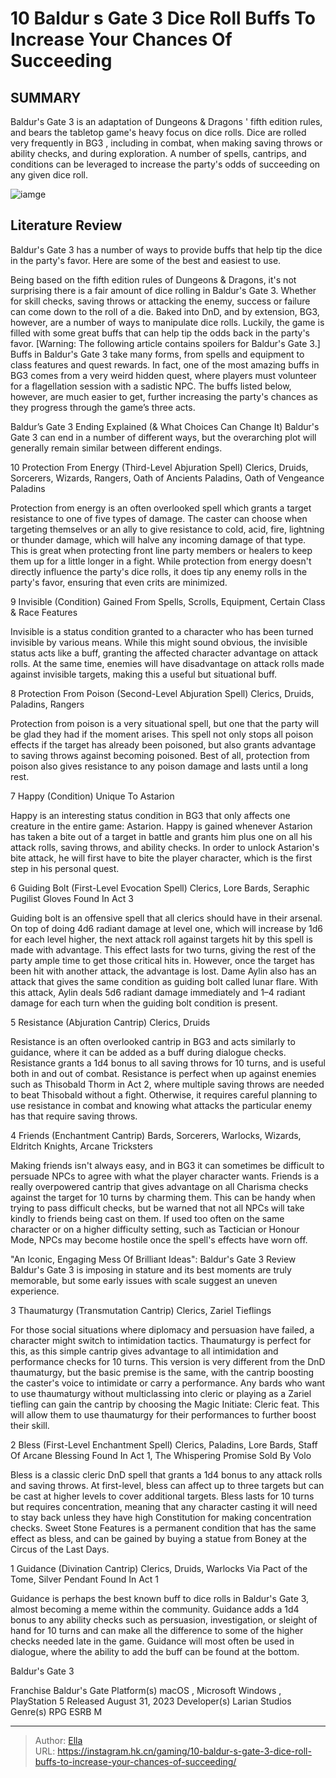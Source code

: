 # 10 Baldur s Gate 3 Dice Roll Buffs To Increase Your Chances Of Succeeding


## SUMMARY 


Baldur&#39;s Gate 3 
is an adaptation of 
Dungeons &amp; Dragons
&#39; fifth edition rules, and bears the tabletop game&#39;s heavy focus on dice rolls. 
 Dice are rolled very frequently in 
BG3
, including in combat, when making saving throws or ability checks, and during exploration. 
 A number of spells, cantrips, and conditions can be leveraged to increase the party&#39;s odds of succeeding on any given dice roll. 

![iamge](https://static1.srcdn.com/wordpress/wp-content/uploads/2024/01/jaheira-and-halsin-from-baldur-s-gate-3-with-a-d20-dice.jpg)

## Literature Review

Baldur&#39;s Gate 3 has a number of ways to provide buffs that help tip the dice in the party&#39;s favor. Here are some of the best and easiest to use.




Being based on the fifth edition rules of Dungeons &amp; Dragons, it&#39;s not surprising there is a fair amount of dice rolling in Baldur&#39;s Gate 3. Whether for skill checks, saving throws or attacking the enemy, success or failure can come down to the roll of a die. Baked into DnD, and by extension, BG3, however, are a number of ways to manipulate dice rolls. Luckily, the game is filled with some great buffs that can help tip the odds back in the party&#39;s favor.
[Warning: The following article contains spoilers for Baldur&#39;s Gate 3.]
Buffs in Baldur&#39;s Gate 3 take many forms, from spells and equipment to class features and quest rewards. In fact, one of the most amazing buffs in BG3 comes from a very weird hidden quest, where players must volunteer for a flagellation session with a sadistic NPC. The buffs listed below, however, are much easier to get, further increasing the party&#39;s chances as they progress through the game’s three acts.
            
 
 Baldur’s Gate 3 Ending Explained (&amp; What Choices Can Change It) 
Baldur&#39;s Gate 3 can end in a number of different ways, but the overarching plot will generally remain similar between different endings.












 








 10  Protection From Energy (Third-Level Abjuration Spell) 
Clerics, Druids, Sorcerers, Wizards, Rangers, Oath of Ancients Paladins, Oath of Vengeance Paladins


 







Protection from energy is an often overlooked spell which grants a target resistance to one of five types of damage. The caster can choose when targeting themselves or an ally to give resistance to cold, acid, fire, lightning or thunder damage, which will halve any incoming damage of that type. This is great when protecting front line party members or healers to keep them up for a little longer in a fight. While protection from energy doesn&#39;t directly influence the party&#39;s dice rolls, it does tip any enemy rolls in the party&#39;s favor, ensuring that even crits are minimized.





 9  Invisible (Condition) 
Gained From Spells, Scrolls, Equipment, Certain Class &amp; Race Features


 







Invisible is a status condition granted to a character who has been turned invisible by various means. While this might sound obvious, the invisible status acts like a buff, granting the affected character advantage on attack rolls. At the same time, enemies will have disadvantage on attack rolls made against invisible targets, making this a useful but situational buff.





 8  Protection From Poison (Second-Level Abjuration Spell) 
Clerics, Druids, Paladins, Rangers
        

Protection from poison is a very situational spell, but one that the party will be glad they had if the moment arises. This spell not only stops all poison effects if the target has already been poisoned, but also grants advantage to saving throws against becoming poisoned. Best of all, protection from poison also gives resistance to any poison damage and lasts until a long rest.





 7  Happy (Condition) 
Unique To Astarion


 







Happy is an interesting status condition in BG3 that only affects one creature in the entire game: Astarion. Happy is gained whenever Astarion has taken a bite out of a target in battle and grants him plus one on all his attack rolls, saving throws, and ability checks. In order to unlock Astarion&#39;s bite attack, he will first have to bite the player character, which is the first step in his personal quest.





 6  Guiding Bolt (First-Level Evocation Spell) 
Clerics, Lore Bards, Seraphic Pugilist Gloves Found In Act 3
        

Guiding bolt is an offensive spell that all clerics should have in their arsenal. On top of doing 4d6 radiant damage at level one, which will increase by 1d6 for each level higher, the next attack roll against targets hit by this spell is made with advantage. This effect lasts for two turns, giving the rest of the party ample time to get those critical hits in. However, once the target has been hit with another attack, the advantage is lost.
Dame Aylin also has an attack that gives the same condition as guiding bolt called lunar flare. With this attack, Aylin deals 5d6 radiant damage immediately and 1–4 radiant damage for each turn when the guiding bolt condition is present.







 5  Resistance (Abjuration Cantrip) 
Clerics, Druids
        

Resistance is an often overlooked cantrip in BG3 and acts similarly to guidance, where it can be added as a buff during dialogue checks. Resistance grants a 1d4 bonus to all saving throws for 10 turns, and is useful both in and out of combat. Resistance is perfect when up against enemies such as Thisobald Thorm in Act 2, where multiple saving throws are needed to beat Thisobald without a fight. Otherwise, it requires careful planning to use resistance in combat and knowing what attacks the particular enemy has that require saving throws.





 4  Friends (Enchantment Cantrip) 
Bards, Sorcerers, Warlocks, Wizards, Eldritch Knights, Arcane Tricksters
        

Making friends isn&#39;t always easy, and in BG3 it can sometimes be difficult to persuade NPCs to agree with what the player character wants. Friends is a really overpowered cantrip that gives advantage on all Charisma checks against the target for 10 turns by charming them. This can be handy when trying to pass difficult checks, but be warned that not all NPCs will take kindly to friends being cast on them. If used too often on the same character or on a higher difficulty setting, such as Tactician or Honour Mode, NPCs may become hostile once the spell&#39;s effects have worn off.
            
 
 &#34;An Iconic, Engaging Mess Of Brilliant Ideas&#34;: Baldur&#39;s Gate 3 Review 
Baldur&#39;s Gate 3 is imposing in stature and its best moments are truly memorable, but some early issues with scale suggest an uneven experience.








 3  Thaumaturgy (Transmutation Cantrip) 
Clerics, Zariel Tieflings
        

For those social situations where diplomacy and persuasion have failed, a character might switch to intimidation tactics. Thaumaturgy is perfect for this, as this simple cantrip gives advantage to all intimidation and performance checks for 10 turns. This version is very different from the DnD thaumaturgy, but the basic premise is the same, with the cantrip boosting the caster&#39;s voice to intimidate or carry a performance.
Any bards who want to use thaumaturgy without multiclassing into cleric or playing as a Zariel tiefling can gain the cantrip by choosing the Magic Initiate: Cleric feat. This will allow them to use thaumaturgy for their performances to further boost their skill.







 2  Bless (First-Level Enchantment Spell) 
Clerics, Paladins, Lore Bards, Staff Of Arcane Blessing Found In Act 1, The Whispering Promise Sold By Volo
        

Bless is a classic cleric DnD spell that grants a 1d4 bonus to any attack rolls and saving throws. At first-level, bless can affect up to three targets but can be cast at higher levels to cover additional targets. Bless lasts for 10 turns but requires concentration, meaning that any character casting it will need to stay back unless they have high Constitution for making concentration checks.
Sweet Stone Features is a permanent condition that has the same effect as bless, and can be gained by buying a statue from Boney at the Circus of the Last Days.







 1  Guidance (Divination Cantrip) 
Clerics, Druids, Warlocks Via Pact of the Tome, Silver Pendant Found In Act 1


 







Guidance is perhaps the best known buff to dice rolls in Baldur&#39;s Gate 3, almost becoming a meme within the community. Guidance adds a 1d4 bonus to any ability checks such as persuasion, investigation, or sleight of hand for 10 turns and can make all the difference to some of the higher checks needed late in the game. Guidance will most often be used in dialogue, where the ability to add the buff can be found at the bottom.
        


  Baldur&#39;s Gate 3  


  Franchise    Baldur&#39;s Gate     Platform(s)    macOS , Microsoft Windows , PlayStation 5     Released    August 31, 2023     Developer(s)    Larian Studios     Genre(s)    RPG     ESRB    M    



---

> Author: [Ella](https://instagram.hk.cn/)  
> URL: https://instagram.hk.cn/gaming/10-baldur-s-gate-3-dice-roll-buffs-to-increase-your-chances-of-succeeding/  


